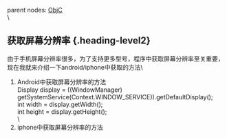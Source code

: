 parent nodes: [ObjC](ObjC.html)\
\

获取屏幕分辨率 {.heading-level2}
--------------

由于手机屏幕分辨率很多，为了支持更多型号，程序中获取屏幕分辨率至关重要，现在我就来介绍一下android/iphone中获取的方法\
 1. Android中获取屏幕分辨率的方法\
 Display display = ((WindowManager)
getSystemService(Context.WINDOW\_SERVICE)).getDefaultDisplay();\
 int width = display.getWidth(); \
 int height = display.getHeight();\
 \
 2. iphone中获取屏幕分辨率的方法


